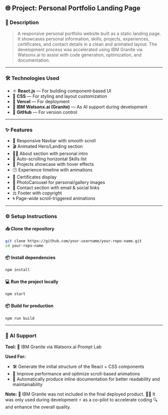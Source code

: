 ## **🌐 Project: Personal Portfolio Landing Page**

### **📝 Description**
> A responsive personal portfolio website built as a static landing page.
> It showcases personal information, skills, projects, experiences, certificates,
> and contact details in a clean and animated layout.
> The development process was accelerated using IBM Granite via Watsonx.ai
> to assist with code generation, optimization, and documentation.

---

### **🛠️ Technologies Used**
* ⚛️ **React.js** — For building component-based UI
* 🎨 **CSS** — For styling and layout customization
* 🚀 **Vercel** — For deployment
* 🤖 **IBM Watsonx.ai (Granite)** — As AI support during development
* 🔧 **GitHub** — For version control

---

### **✨ Features**
* 📌 Responsive Navbar with smooth scroll
* 🎬 Animated Hero/Landing section
* 🙋‍♂️ About section with personal intro
* 🧠 Auto-scrolling horizontal Skills list
* 💼 Projects showcase with hover effects
* 🕒 Experience timeline with animations
* 📜 Certificates display
* 📸 PhotoCarousel for personal/gallery images
* 📮 Contact section with email & social links
* ⚖️ Footer with copyright
* 🌀 Page-wide scroll-triggered animations

---

### **⚙️ Setup Instructions**
#### 📥 **Clone the repository**
```bash
git clone https://github.com/your-username/your-repo-name.git
cd your-repo-name
```

#### 📦 **Install dependencies**
```bash
npm install
```

#### 💻 **Run the project locally**
```bash
npm start
```

#### 📦 **Build for production**
```bash
npm run build
```

---

### **🤖 AI Support**
**Tool:** 🧠 IBM Granite via Watsonx.ai Prompt Lab

**Used For:**
* 🛠️ Generate the initial structure of the React + CSS components
* 🚀 Improve performance and optimize scroll-based animations
* 📝 Automatically produce inline documentation for better readability and maintainability

**Note:**
🧪 IBM Granite was not included in the final deployed product.
👨‍💻 It was only used during development
⚡ as a co-pilot to accelerate coding
🔍 and enhance the overall quality.
